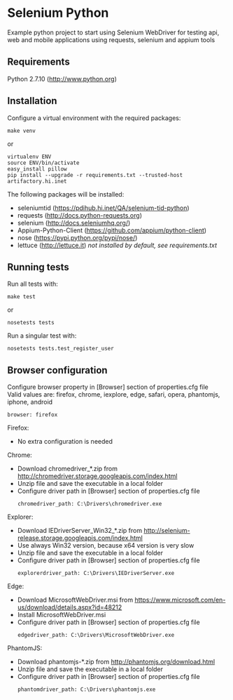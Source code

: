 Selenium Python
===============

Example python project to start using Selenium WebDriver for testing api, web and mobile applications 
using requests, selenium and appium tools

Requirements
------------

Python 2.7.10 (http://www.python.org)

Installation
------------

Configure a virtual environment with the required packages:

```
make venv
```

or 

```
virtualenv ENV
source ENV/bin/activate
easy_install pillow
pip install --upgrade -r requirements.txt --trusted-host artifactory.hi.inet
```

The following packages will be installed:
  * seleniumtid (https://pdihub.hi.inet/QA/selenium-tid-python)
  * requests (http://docs.python-requests.org)
  * selenium (http://docs.seleniumhq.org/)
  * Appium-Python-Client (https://github.com/appium/python-client)
  * nose (https://pypi.python.org/pypi/nose/)
  * lettuce (http://lettuce.it) *not installed by default, see requirements.txt*

Running tests
-------------

Run all tests with:

```
make test
```

or

```
nosetests tests
```

Run a singular test with:

```
nosetests tests.test_register_user
```

Browser configuration
---------------------

Configure browser property in [Browser] section of properties.cfg file  
Valid values are: firefox, chrome, iexplore, edge, safari, opera, phantomjs, iphone, android
```
browser: firefox
```

Firefox:
  * No extra configuration is needed

Chrome:
  * Download chromedriver_*.zip from http://chromedriver.storage.googleapis.com/index.html
  * Unzip file and save the executable in a local folder
  * Configure driver path in [Browser] section of properties.cfg file  
    ```
    chromedriver_path: C:\Drivers\chromedriver.exe
    ```

Explorer:
  * Download IEDriverServer_Win32_*.zip from http://selenium-release.storage.googleapis.com/index.html
  * Use always Win32 version, because x64 version is very slow
  * Unzip file and save the executable in a local folder
  * Configure driver path in [Browser] section of properties.cfg file  
    ```
    explorerdriver_path: C:\Drivers\IEDriverServer.exe
    ```

Edge:
  * Download MicrosoftWebDriver.msi from https://www.microsoft.com/en-us/download/details.aspx?id=48212
  * Install MicrosoftWebDriver.msi
  * Configure driver path in [Browser] section of properties.cfg file  
    ```
    edgedriver_path: C:\Drivers\MicrosoftWebDriver.exe
    ```

PhantomJS:
  * Download phantomjs-*.zip from http://phantomjs.org/download.html
  * Unzip file and save the executable in a local folder
  * Configure driver path in [Browser] section of properties.cfg file  
    ```
    phantomdriver_path: C:\Drivers\phantomjs.exe
    ```
